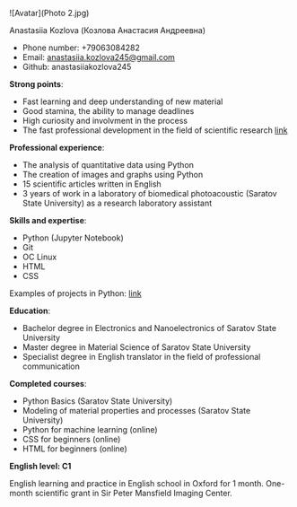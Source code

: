 ![Avatar](Photo 2.jpg)

Anastasiia Kozlova (Козлова Анастасия Андреевна)

* Phone number: +79063084282
* Email: anastasiia.kozlova245@gmail.com
* Github: anastasiiakozlova245
   
**Strong points**:
  * Fast learning and deep understanding of new material
  * Good stamina, the ability to manage deadlines
  * High curiosity and involvment in the process
  * The fast professional development in the field of scientific research [link](https://scholar.google.com/citations?user=7Y3ov5kAAAAJ&hl=en)
   
**Professional experience**:
  * The analysis of quantitative data using Python
  * The creation of images and graphs using Python
  * 15 scientific articles written in English
  * 3 years of work in a laboratory of biomedical photoacoustic (Saratov State University) as a research laboratory assistant
     
**Skills and expertise**:
  * Python (Jupyter Notebook)
  * Git
  * OC Linux
  * HTML
  * CSS

Examples of projects in Python:
  [link](https://github.com/anastasiiakozlova245)

**Education**:
  * Bachelor degree in Electronics and Nanoelectronics of Saratov State University
  * Master degree in Material Science of Saratov State University
  * Specialist degree in English translator in the field of professional communication

**Completed courses**:
  * Python Basics (Saratov State University)
  * Modeling of material properties and processes (Saratov State University)
  * Python for machine learning (online)
  * CSS for beginners (online)
  * HTML for beginners (online)

**English level: C1** 
     
  English learning and practice in English school in Oxford for 1 month.
  One-month scientific grant in Sir Peter Mansfield Imaging Center.
